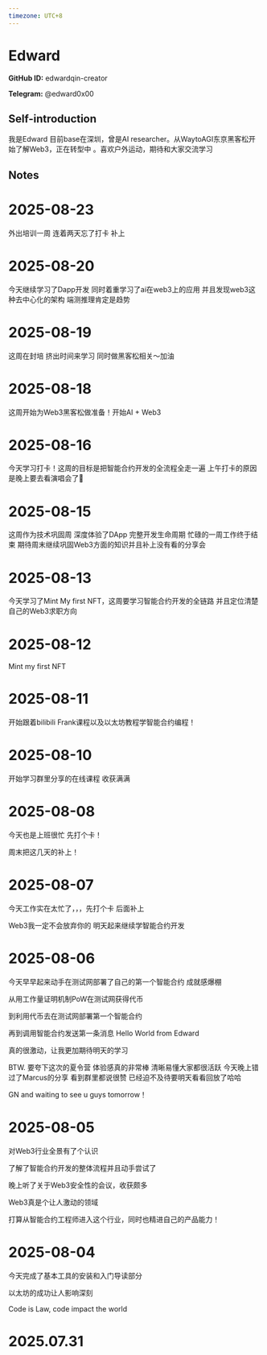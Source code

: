 ```yaml
---
timezone: UTC+8
---
```


# Edward

**GitHub ID:** edwardqin-creator

**Telegram:** @edward0x00

## Self-introduction

我是Edward  目前base在深圳，曾是AI researcher。从WaytoAGI东京黑客松开始了解Web3，正在转型中 。喜欢户外运动，期待和大家交流学习

## Notes

<!-- Content_START -->

# 2025-08-23
<!-- DAILY_CHECKIN_2025-08-23_START -->
外出培训一周 连着两天忘了打卡 补上
<!-- DAILY_CHECKIN_2025-08-23_END -->

# 2025-08-20

今天继续学习了Dapp开发 同时着重学习了ai在web3上的应用 并且发现web3这种去中心化的架构 端测推理肯定是趋势

# 2025-08-19

这周在封培 挤出时间来学习 同时做黑客松相关～加油

# 2025-08-18

这周开始为Web3黑客松做准备！开始AI + Web3

# 2025-08-16

今天学习打卡！这周的目标是把智能合约开发的全流程全走一遍 上午打卡的原因是晚上要去看演唱会了🤪

# 2025-08-15

这周作为技术巩固周 深度体验了DApp 完整开发生命周期 忙碌的一周工作终于结束 期待周末继续巩固Web3方面的知识并且补上没有看的分享会

# 2025-08-13

今天学习了Mint My first NFT，这周要学习智能合约开发的全链路 并且定位清楚自己的Web3求职方向

# 2025-08-12

Mint my first NFT

# 2025-08-11

开始跟着bilibili Frank课程以及以太坊教程学智能合约编程！

# 2025-08-10

开始学习群里分享的在线课程 收获满满

# 2025-08-08

今天也是上班很忙 先打个卡！

周末把这几天的补上！

# 2025-08-07

今天工作实在太忙了，，，先打个卡 后面补上

Web3我一定不会放弃你的 明天起来继续学智能合约开发

# 2025-08-06

今天早早起来动手在测试网部署了自己的第一个智能合约 成就感爆棚

从用工作量证明机制PoW在测试网获得代币

到利用代币去在测试网部署第一个智能合约

再到调用智能合约发送第一条消息 Hello World from Edward

真的很激动，让我更加期待明天的学习

BTW. 要夸下这次的夏令营 体验感真的非常棒 清晰易懂大家都很活跃 今天晚上错过了Marcus的分享 看到群里都说很赞 已经迫不及待要明天看看回放了哈哈

GN and waiting to see u guys tomorrow！

# 2025-08-05

对Web3行业全景有了个认识

了解了智能合约开发的整体流程并且动手尝试了

晚上听了关于Web3安全性的会议，收获颇多

Web3真是个让人激动的领域

打算从智能合约工程师进入这个行业，同时也精进自己的产品能力！

# 2025-08-04

今天完成了基本工具的安装和入门导读部分

以太坊的成功让人影响深刻

Code is Law, code impact the world


# 2025.07.31


<!-- Content_END -->

